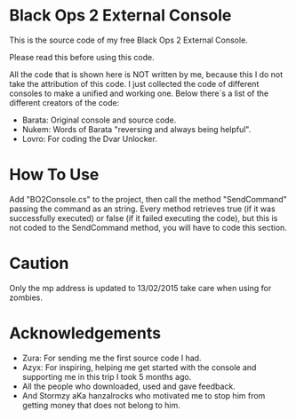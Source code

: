 Black Ops 2 External Console
============================

This is the source code of my free Black Ops 2 External Console.

Please read this before using this code.

All the code that is shown here is NOT written by me, because this I do not take the attribution of this code.
I just collected the code of different consoles to make a unified and working one. Below there´s a list of the different creators of the code:
- Barata: Original console and source code.
- Nukem: Words of Barata "reversing and always being helpful".
- Lovro: For coding the Dvar Unlocker.

How To Use
==========

Add "BO2Console.cs" to the project, then call the method "SendCommand" passing the command as an string.
Every method retrieves true (if it was successfully executed) or false (if it failed executing the code), but this is not coded to the SendCommand method, you will have to code this section.

Caution
=======
Only the mp address is updated to 13/02/2015 take care when using for zombies.

Acknowledgements
===============
- Zura: For sending me the first source code I had.
- Azyx: For inspiring, helping me get started with the console and supporting me in this trip I took 5 months ago.
- All the people who downloaded, used and gave feedback.
- And Stormzy aKa hanzalrocks who motivated me to stop him from getting money that does not belong to him.

